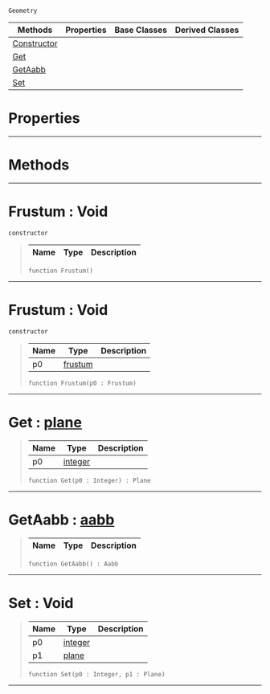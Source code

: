 `Geometry`

|Methods|Properties|Base Classes|Derived Classes|
|---|---|---|---|
|[ Constructor](https://github.com/PlasmaEngine/PlasmaDocs/blob/master/code_reference/class_reference/frustum.markdown#frustum-void)| | | |
|[ Get](https://github.com/PlasmaEngine/PlasmaDocs/blob/master/code_reference/class_reference/frustum.markdown#get-plasma-engine-document)| | | |
|[ GetAabb](https://github.com/PlasmaEngine/PlasmaDocs/blob/master/code_reference/class_reference/frustum.markdown#getaabb-plasma-engine-docu)| | | |
|[ Set](https://github.com/PlasmaEngine/PlasmaDocs/blob/master/code_reference/class_reference/frustum.markdown#set-void)| | | |


 #  Properties


---  
 #  Methods


---  
 #  Frustum : Void

 `constructor`

> 
> |Name|Type|Description|
> |---|---|---|
> ``` lang=cpp, name=Lightning
> function Frustum()
> ``` 


---  
 #  Frustum : Void

 `constructor`

> 
> |Name|Type|Description|
> |---|---|---|
> |p0|[frustum](https://github.com/PlasmaEngine/PlasmaDocs/blob/master/code_reference/class_reference/frustum.markdown)| |
> ``` lang=cpp, name=Lightning
> function Frustum(p0 : Frustum)
> ``` 


---  
 #  Get : [plane](https://github.com/PlasmaEngine/PlasmaDocs/blob/master/code_reference/class_reference/plane.markdown)

> 
> |Name|Type|Description|
> |---|---|---|
> |p0|[integer](https://github.com/PlasmaEngine/PlasmaDocs/blob/master/code_reference/lightning_base_types/integer.markdown)| |
> ``` lang=cpp, name=Lightning
> function Get(p0 : Integer) : Plane
> ``` 


---  
 #  GetAabb : [aabb](https://github.com/PlasmaEngine/PlasmaDocs/blob/master/code_reference/class_reference/aabb.markdown)

> 
> |Name|Type|Description|
> |---|---|---|
> ``` lang=cpp, name=Lightning
> function GetAabb() : Aabb
> ``` 


---  
 #  Set : Void

> 
> |Name|Type|Description|
> |---|---|---|
> |p0|[integer](https://github.com/PlasmaEngine/PlasmaDocs/blob/master/code_reference/lightning_base_types/integer.markdown)| |
> |p1|[plane](https://github.com/PlasmaEngine/PlasmaDocs/blob/master/code_reference/class_reference/plane.markdown)| |
> ``` lang=cpp, name=Lightning
> function Set(p0 : Integer, p1 : Plane)
> ``` 


---  
 

 